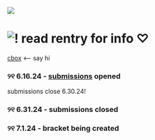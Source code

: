![](https://komarev.com/ghpvc/?username=ptskinbracket&style=flat&color=7f5b41) 

# ![!](https://i.postimg.cc/43mg7RNZ/IMG-0432.gif) read rentry for info ♡
[cbox](https://my.cbox.ws/ptskinbracket) <-- say hi
### ୨୧ 6.16.24 - [submissions](https://forms.gle/tmdqDuMRtik5KeaC6) opened
  submissions close 6.30.24!
### ୨୧ 6.31.24 - submissions closed
### ୨୧ 7.1.24 - bracket being created

